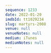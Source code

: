 ```yaml
---
sequence: 1233
date: 2022-01-20
imdbId: tt1029234
slug: martyrs-2008
venue: null
venueNotes: null
medium: iTunes
mediumNotes: null
---
```

